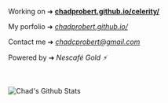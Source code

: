 Working on ➜ **[chadprobert.github.io/celerity/](https://chadprobert.github.io/celerity/)**

My porfolio ➜ *[chadprobert.github.io/](https://chadprobert.github.io)*

Contact me ➜ *chadcprobert@gmail.com*

Powered by ➜ *Nescafé Gold ⚡*

<br/>

  
![Chad's Github Stats](https://github-readme-stats.vercel.app/api?username=ChadProbert&bg_color=0D1117&title_color=39FF15&text_color=fff&border_color=39FF15) 
